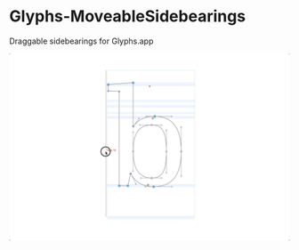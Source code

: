 # Glyphs-MoveableSidebearings

Draggable sidebearings for Glyphs.app

<img src="media/MetricsHandles.png">
